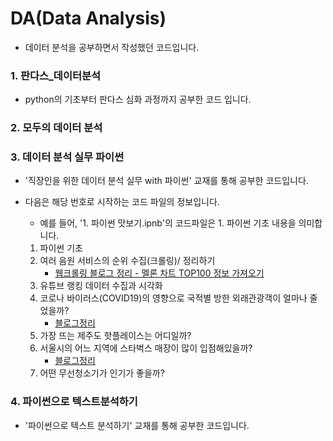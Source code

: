 # DA(Data Analysis)

- 데이터 분석을 공부하면서 작성했던 코드입니다.



### 1. 판다스_데이터분석

- python의 기초부터 판다스 심화 과정까지 공부한 코드 입니다.



### 2. 모두의 데이터 분석



### 3. 데이터 분석 실무 파이썬

- '직장인을 위한 데이터 분석 실무 with 파이썬' 교재를 통해 공부한 코드입니다.

- 다음은 해당 번호로 시작하는 코드 파일의 정보입니다.

  - 예를 들어, '1. 파이썬 맛보기.ipnb'의 코드파일은 1. 파이썬 기초 내용을 의미합니다.

  1. 파이썬 기초
  2. 여러 음원 서비스의 순위 수집(크롤링)/ 정리하기
     - [웹크롤링 블로그 정리 - 멜론 차트 TOP100 정보 가져오기](https://blog.naver.com/hongbi222/222633215286)
  3. 유튜브 랭킹 데이터 수집과 시각화
  4. 코로나 바이러스(COVID19)의 영향으로 국적별 방한 외래관광객이 얼마나 줄었을까?
     - [블로그정리](https://blog.naver.com/hongbi222/222621957736)
  5. 가장 뜨는 제주도 핫플레이스는 어디일까?
  6. 서울시의 어느 지역에 스타벅스 매장이 많이 입점해있을까?
     - [블로그정리](https://blog.naver.com/hongbi222/222626977864)
  7.  어떤 무선청소기가 인기가 좋을까?



### 4. 파이썬으로 텍스트분석하기

- '파이썬으로 텍스트 분석하기' 교재를 통해 공부한 코드입니다.